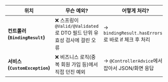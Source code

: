 | 위치                          | 무슨 예외?                                               | 어떻게 처리?                                       |
| --------------------------- | ---------------------------------------------------- | --------------------------------------------- |
| **컨트롤러 (`BindingResult`)**  | ❌ 스프링이 `@Valid/@Validated` 로 DTO 필드 단위 유효성 검사에 걸린 오류 | → `bindingResult.hasErrors()` 로 바로 if 체크 후 처리 |
| **서비스 (`CustomException`)** | ❌ 비즈니스 로직(중복 회원 가입 등)에서 직접 던진 예외                     | → `@ControllerAdvice`에서 잡아서 JSON/화면 응답        |